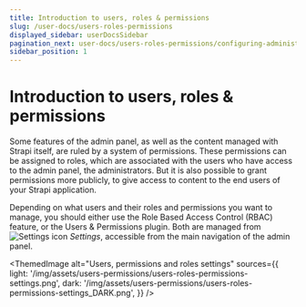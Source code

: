 ```yaml
---
title: Introduction to users, roles & permissions
slug: /user-docs/users-roles-permissions
displayed_sidebar: userDocsSidebar
pagination_next: user-docs/users-roles-permissions/configuring-administrator-roles
sidebar_position: 1
---
```


# Introduction to users, roles & permissions

Some features of the admin panel, as well as the content managed with Strapi itself, are ruled by a system of permissions. These permissions can be assigned to roles, which are associated with the users who have access to the admin panel, the administrators. But it is also possible to grant permissions more publicly, to give access to content to the end users of your Strapi application.

Depending on what users and their roles and permissions you want to manage, you should either use the Role Based Access Control (RBAC) feature, or the Users & Permissions plugin. Both are managed from ![Settings icon](/img/assets/icons/v5/Cog.svg) _Settings_, accessible from the main navigation of the admin panel.

<ThemedImage
  alt="Users, permissions and roles settings"
  sources={{
    light: '/img/assets/users-permissions/users-roles-permissions-settings.png',
    dark: '/img/assets/users-permissions/users-roles-permissions-settings_DARK.png',
  }}
/>
